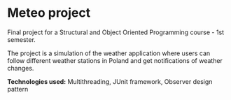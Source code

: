# Meteo project
Final project for a Structural and Object Oriented Programming course - 1st semester.

The project is a simulation of the weather application where users can follow different weather stations in Poland and get notifications of weather changes.

**Technologies used:** Multithreading, JUnit framework, Observer design pattern
